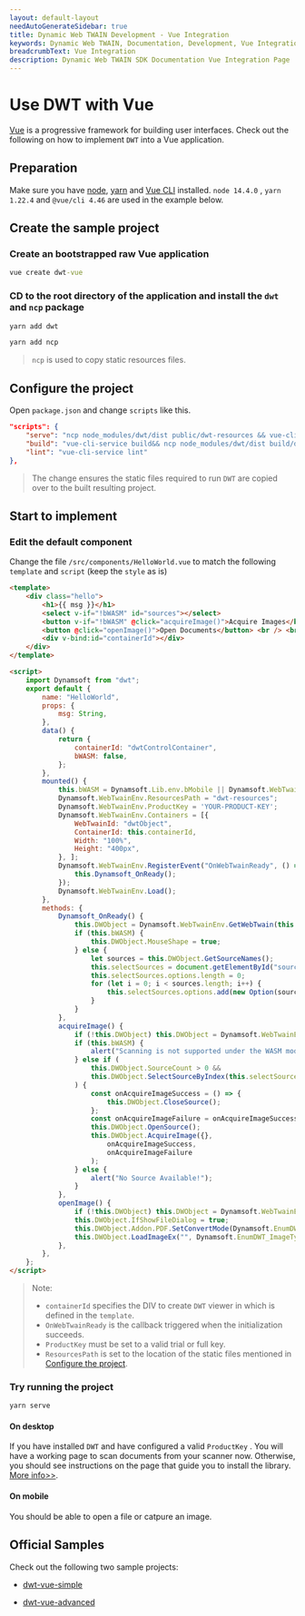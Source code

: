 ```yaml
---
layout: default-layout
needAutoGenerateSidebar: true
title: Dynamic Web TWAIN Development - Vue Integration
keywords: Dynamic Web TWAIN, Documentation, Development, Vue Integration
breadcrumbText: Vue Integration
description: Dynamic Web TWAIN SDK Documentation Vue Integration Page
---
```


# Use DWT with Vue

[Vue](https://vuejs.org/) is a progressive framework for building user interfaces. Check out the following on how to implement `DWT` into a Vue application.

## Preparation

Make sure you have [node](https://nodejs.org/), [yarn](https://yarnpkg.com/cli/install) and [Vue CLI](https://cli.vuejs.org/) installed. `node 14.4.0` , `yarn 1.22.4` and `@vue/cli 4.46` are used in the example below.

## Create the sample project

### Create an bootstrapped raw Vue application

``` cmd
vue create dwt-vue
```

### CD to the root directory of the application and install the `dwt` and `ncp` package

``` cmd
yarn add dwt
```

``` cmd
yarn add ncp
```

> `ncp` is used to copy static resources files.

## Configure the project

Open `package.json` and change `scripts` like this.

``` json
"scripts": {
    "serve": "ncp node_modules/dwt/dist public/dwt-resources && vue-cli-service serve",
    "build": "vue-cli-service build&& ncp node_modules/dwt/dist build/dwt-resources",
    "lint": "vue-cli-service lint"
},
```

> The change ensures the static files required to run `DWT` are copied over to the built resulting project.

## Start to implement

### Edit the default component

Change the file `/src/components/HelloWorld.vue` to match the following `template` and `script` (keep the `style` as is)

``` html
<template>
    <div class="hello">
        <h1>{{ msg }}</h1>
        <select v-if="!bWASM" id="sources"></select>
        <button v-if="!bWASM" @click="acquireImage()">Acquire Images</button>
        <button @click="openImage()">Open Documents</button> <br /> <br />
        <div v-bind:id="containerId"></div>
    </div>
</template>

<script>
    import Dynamsoft from "dwt";
    export default {
        name: "HelloWorld",
        props: {
            msg: String,
        },
        data() {
            return {
                containerId: "dwtControlContainer",
                bWASM: false,
            };
        },
        mounted() {
            this.bWASM = Dynamsoft.Lib.env.bMobile || Dynamsoft.WebTwainEnv.UseLocalService;
            Dynamsoft.WebTwainEnv.ResourcesPath = "dwt-resources";
            Dynamsoft.WebTwainEnv.ProductKey = 'YOUR-PRODUCT-KEY';
            Dynamsoft.WebTwainEnv.Containers = [{
                WebTwainId: "dwtObject",
                ContainerId: this.containerId,
                Width: "100%",
                Height: "400px",
            }, ];
            Dynamsoft.WebTwainEnv.RegisterEvent("OnWebTwainReady", () => {
                this.Dynamsoft_OnReady();
            });
            Dynamsoft.WebTwainEnv.Load();
        },
        methods: {
            Dynamsoft_OnReady() {
                this.DWObject = Dynamsoft.WebTwainEnv.GetWebTwain(this.containerId);
                if (this.bWASM) {
                    this.DWObject.MouseShape = true;
                } else {
                    let sources = this.DWObject.GetSourceNames();
                    this.selectSources = document.getElementById("sources");
                    this.selectSources.options.length = 0;
                    for (let i = 0; i < sources.length; i++) {
                        this.selectSources.options.add(new Option(sources[i], i.toString()));
                    }
                }
            },
            acquireImage() {
                if (!this.DWObject) this.DWObject = Dynamsoft.WebTwainEnv.GetWebTwain();
                if (this.bWASM) {
                    alert("Scanning is not supported under the WASM mode!");
                } else if (
                    this.DWObject.SourceCount > 0 &&
                    this.DWObject.SelectSourceByIndex(this.selectSources.selectedIndex)
                ) {
                    const onAcquireImageSuccess = () => {
                        this.DWObject.CloseSource();
                    };
                    const onAcquireImageFailure = onAcquireImageSuccess;
                    this.DWObject.OpenSource();
                    this.DWObject.AcquireImage({},
                        onAcquireImageSuccess,
                        onAcquireImageFailure
                    );
                } else {
                    alert("No Source Available!");
                }
            },
            openImage() {
                if (!this.DWObject) this.DWObject = Dynamsoft.WebTwainEnv.GetWebTwain();
                this.DWObject.IfShowFileDialog = true;
                this.DWObject.Addon.PDF.SetConvertMode(Dynamsoft.EnumDWT_ConvertMode.CM_RENDERALL);
                this.DWObject.LoadImageEx("", Dynamsoft.EnumDWT_ImageType.IT_ALL, () => {}, () => {});
            },
        },
    };
</script>
```

> Note:
> * `containerId` specifies the DIV to create `DWT` viewer in which is defined in the `template`.
> * `OnWebTwainReady` is the callback triggered when the initialization succeeds.
> * `ProductKey` must be set to a valid trial or full key.
> * `ResourcesPath` is set to the location of the static files mentioned in [Configure the project](#configure-the-project).

### Try running the project

``` cmd
yarn serve
```

#### On desktop

If you have installed `DWT` and have configured a valid `ProductKey` . You will have a working page to scan documents from your scanner now. Otherwise, you should see instructions on the page that guide you to install the library. [More info>>]({{site.indepth}}features/initialize.html#installation-of-the-dynamsoft-service).

#### On mobile

You should be able to open a file or catpure an image.

## Official Samples

Check out the following two sample projects:

* [dwt-vue-simple](https://github.com/dynamsoft-dwt/dwt-vue-simple)

* [dwt-vue-advanced](https://github.com/dynamsoft-dwt/dwt-vue-advanced)
